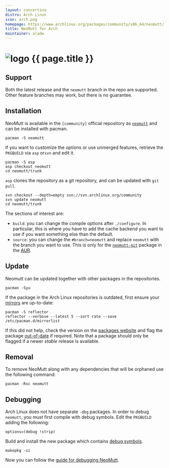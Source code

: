 ```yaml
---
layout: concertina
distro: Arch Linux
icon: arch.png
homepage: https://www.archlinux.org/packages/community/x86_64/neomutt/
title: NeoMutt for Arch
maintainer: aladw
---
```


# ![logo](/images/distros/{{page.icon}}) {{ page.title }}

## Support <a class="offset" id="support"></a>

Both the latest release and the `neomutt` branch in the repo are supported.
Other feature branches may work, but there is no guarantee.

## Installation <a class="offset" id="install"></a>

NeoMutt is available in the `[community]` official repository as
[`neomutt`](https://www.archlinux.org/packages/community/x86_64/neomutt/) and
can be installed with pacman.

```
pacman -S neomutt
```

If you want to customize the options or use unmerged features, retrieve the
`PKGBUILD` via `asp` or`svn` and edit it. 

```
pacman -S asp
asp checkout neomutt
cd neomutt/trunk
```

`asp` clones the repository as a git repository, and can be updated with `git pull`.

```
svn checkout --depth=empty svn://svn.archlinux.org/community
svn update neomutt
cd neomutt/trunk
```

The sections of interest are:

- `build`: you can change the compile options after `./configure`. In particular,
  this is where you have to add the cache backend you want to use if you want
  something else than the default.
- `source`: you can change the `#branch=neomutt` and replace `neomutt` with the
  branch you want to use. This is only for the
  [`neomutt-git`](https://aur.archlinux.org/packages/neomutt-git) package in the
  [AUR](https://wiki.archlinux.org/index.php/Arch_User_Repository).

## Update <a class="offset" id="update"></a>

Neomutt can be updated together with other packages in the repositories.

```
pacman -Syu
```

If the package in the Arch Linux repositories is outdated, first ensure your
[mirrors](https://wiki.archlinux.org/index.php/Mirrors) are up-to-date:

```
pacman -S reflector
reflector --verbose --latest 5 --sort rate --save /etc/pacman.d/mirrorlist
```

If this did not help, check the version on the
[packages website](https://www.archlinux.org/packages/community/x86_64/neomutt/) 
and flag the package [out-of-date](https://www.archlinux.org/packages/flaghelp/) 
if required. Note that a package should only be flagged if a newer *stable*
release is available.

## Removal <a class="offset" id="remove"></a>

To remove NeoMutt along with any dependencies that will be orphaned use the
following command:

```
pacman -Rsc neomutt
```

## Debugging <a class="offset" id="debug"></a>

Arch Linux does not have separate `-dbg` packages. In order to debug `neomutt`,
you must first compile with debug symbols. Edit the `PKGBUILD` adding the 
following:

```
options=(debug !strip)
```

Build and install the new package which contains 
[debug symbols](https://wiki.archlinux.org/index.php/Debug_-_Getting_Traces).

```
makepkg -si
```

Now you can follow the [guide for debugging NeoMutt](/dev/debug).
